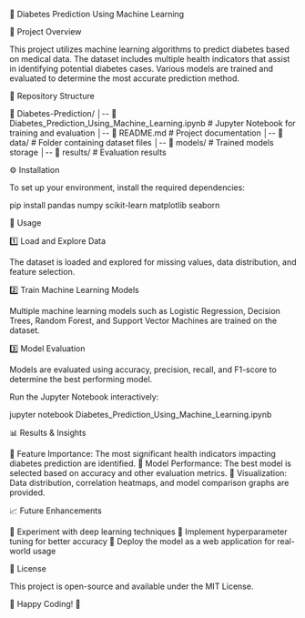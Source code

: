 🏥 Diabetes Prediction Using Machine Learning

📌 Project Overview

This project utilizes machine learning algorithms to predict diabetes based on medical data. The dataset includes multiple health indicators that assist in identifying potential diabetes cases. Various models are trained and evaluated to determine the most accurate prediction method.

📂 Repository Structure

📁 Diabetes-Prediction/
│-- 📓 Diabetes_Prediction_Using_Machine_Learning.ipynb  # Jupyter Notebook for training and evaluation
│-- 📜 README.md                                         # Project documentation
│-- 📁 data/                                             # Folder containing dataset files
│-- 📁 models/                                           # Trained models storage
│-- 📁 results/                                          # Evaluation results

⚙️ Installation

To set up your environment, install the required dependencies:

pip install pandas numpy scikit-learn matplotlib seaborn

🚀 Usage

1️⃣ Load and Explore Data

The dataset is loaded and explored for missing values, data distribution, and feature selection.

2️⃣ Train Machine Learning Models

Multiple machine learning models such as Logistic Regression, Decision Trees, Random Forest, and Support Vector Machines are trained on the dataset.

3️⃣ Model Evaluation

Models are evaluated using accuracy, precision, recall, and F1-score to determine the best performing model.

Run the Jupyter Notebook interactively:

jupyter notebook Diabetes_Prediction_Using_Machine_Learning.ipynb

📊 Results & Insights

📌 Feature Importance: The most significant health indicators impacting diabetes prediction are identified.
📌 Model Performance: The best model is selected based on accuracy and other evaluation metrics.
📌 Visualization: Data distribution, correlation heatmaps, and model comparison graphs are provided.

📈 Future Enhancements

🔹 Experiment with deep learning techniques
🔹 Implement hyperparameter tuning for better accuracy
🔹 Deploy the model as a web application for real-world usage

📜 License

This project is open-source and available under the MIT License.

🚀 Happy Coding! 🚀

